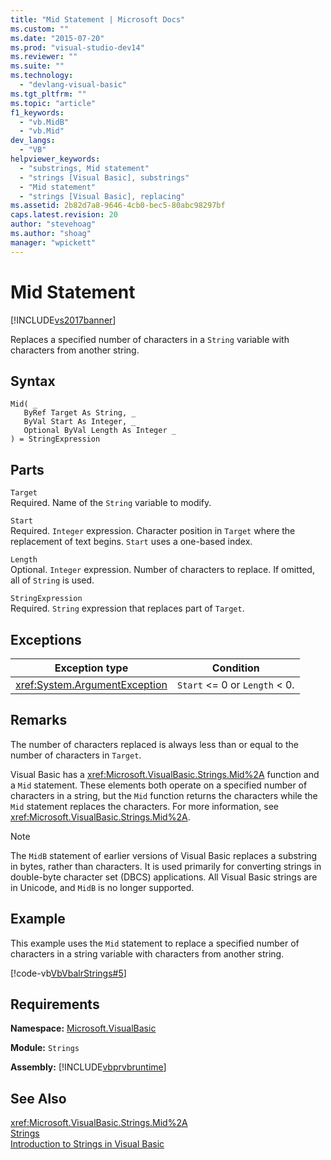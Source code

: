 ```yaml
---
title: "Mid Statement | Microsoft Docs"
ms.custom: ""
ms.date: "2015-07-20"
ms.prod: "visual-studio-dev14"
ms.reviewer: ""
ms.suite: ""
ms.technology: 
  - "devlang-visual-basic"
ms.tgt_pltfrm: ""
ms.topic: "article"
f1_keywords: 
  - "vb.MidB"
  - "vb.Mid"
dev_langs: 
  - "VB"
helpviewer_keywords: 
  - "substrings, Mid statement"
  - "strings [Visual Basic], substrings"
  - "Mid statement"
  - "strings [Visual Basic], replacing"
ms.assetid: 2b82d7a8-9646-4cb0-bec5-80abc98297bf
caps.latest.revision: 20
author: "stevehoag"
ms.author: "shoag"
manager: "wpickett"
---
```

# Mid Statement
[!INCLUDE[vs2017banner](../../../includes/vs2017banner.md)]

Replaces a specified number of characters in a `String` variable with characters from another string.  
  
## Syntax  
  
```  
Mid( _  
   ByRef Target As String, _  
   ByVal Start As Integer, _  
   Optional ByVal Length As Integer _  
) = StringExpression  
```  
  
## Parts  
 `Target`  
 Required. Name of the `String` variable to modify.  
  
 `Start`  
 Required. `Integer` expression. Character position in `Target` where the replacement of text begins. `Start` uses a one-based index.  
  
 `Length`  
 Optional. `Integer` expression. Number of characters to replace. If omitted, all of `String` is used.  
  
 `StringExpression`  
 Required. `String` expression that replaces part of `Target`.  
  
## Exceptions  
  
|Exception type|Condition|  
|--------------------|---------------|  
|<xref:System.ArgumentException>|`Start` <= 0 or `Length` < 0.|  
  
## Remarks  
 The number of characters replaced is always less than or equal to the number of characters in `Target`.  
  
 Visual Basic has a <xref:Microsoft.VisualBasic.Strings.Mid%2A> function and a `Mid` statement. These elements both operate on a specified number of characters in a string, but the `Mid` function returns the characters while the `Mid` statement replaces the characters. For more information, see <xref:Microsoft.VisualBasic.Strings.Mid%2A>.  
  
> [!NOTE]
>  The `MidB` statement of earlier versions of Visual Basic replaces a substring in bytes, rather than characters. It is used primarily for converting strings in double-byte character set (DBCS) applications. All Visual Basic strings are in Unicode, and `MidB` is no longer supported.  
  
## Example  
 This example uses the `Mid` statement to replace a specified number of characters in a string variable with characters from another string.  
  
 [!code-vb[VbVbalrStrings#5](../../../samples/snippets/visualbasic/VS_Snippets_VBCSharp/VbVbalrStrings/VB/Class1.vb#5)]  
  
## Requirements  
 **Namespace:** [Microsoft.VisualBasic](../../../visual-basic/language-reference/runtime-library-members.md)  
  
 **Module:** `Strings`  
  
 **Assembly:** [!INCLUDE[vbprvbruntime](../../../includes/vbprvbruntime-md.md)]  
  
## See Also  
 <xref:Microsoft.VisualBasic.Strings.Mid%2A>   
 [Strings](../../../visual-basic/programming-guide/language-features/strings/index.md)   
 [Introduction to Strings in Visual Basic](../../../visual-basic/programming-guide/language-features/strings/introduction-to-strings.md)